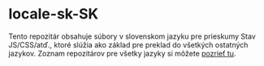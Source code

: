# locale-sk-SK

Tento repozitár obsahuje súbory v slovenskom jazyku pre prieskumy Stav JS/CSS/atď., ktoré slúžia ako základ pre preklad do všetkých ostatných jazykov. Zoznam repozitárov pre všetky jazyky si môžete [pozrieť tu](https://github.com/StateOfJS/?q=locale-&type=&language=&sort=).
